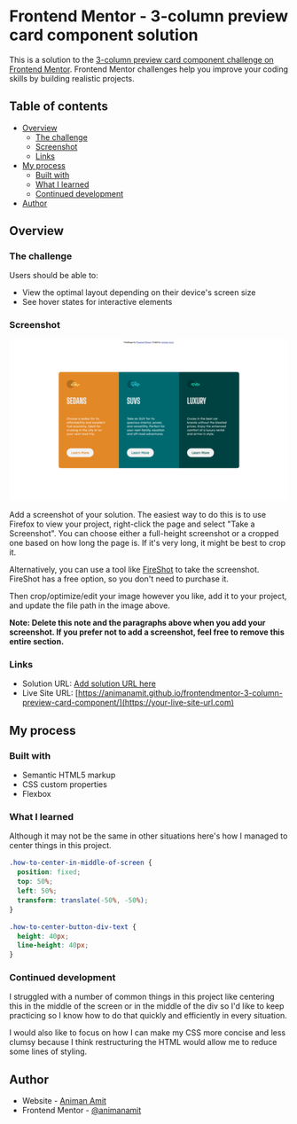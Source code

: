 # Frontend Mentor - 3-column preview card component solution

This is a solution to the [3-column preview card component challenge on Frontend Mentor](https://www.frontendmentor.io/challenges/3column-preview-card-component-pH92eAR2-). Frontend Mentor challenges help you improve your coding skills by building realistic projects.

## Table of contents

- [Overview](#overview)
  - [The challenge](#the-challenge)
  - [Screenshot](#screenshot)
  - [Links](#links)
- [My process](#my-process)
  - [Built with](#built-with)
  - [What I learned](#what-i-learned)
  - [Continued development](#continued-development)
- [Author](#author)

## Overview

### The challenge

Users should be able to:

- View the optimal layout depending on their device's screen size
- See hover states for interactive elements

### Screenshot

![](./screenshot.png)

Add a screenshot of your solution. The easiest way to do this is to use Firefox to view your project, right-click the page and select "Take a Screenshot". You can choose either a full-height screenshot or a cropped one based on how long the page is. If it's very long, it might be best to crop it.

Alternatively, you can use a tool like [FireShot](https://getfireshot.com/) to take the screenshot. FireShot has a free option, so you don't need to purchase it.

Then crop/optimize/edit your image however you like, add it to your project, and update the file path in the image above.

**Note: Delete this note and the paragraphs above when you add your screenshot. If you prefer not to add a screenshot, feel free to remove this entire section.**

### Links

- Solution URL: [Add solution URL here](https://your-solution-url.com)
- Live Site URL: [https://animanamit.github.io/frontendmentor-3-column-preview-card-component/](https://your-live-site-url.com)

## My process

### Built with

- Semantic HTML5 markup
- CSS custom properties
- Flexbox

### What I learned

Although it may not be the same in other situations here's how I managed to center things in this project.

```css
.how-to-center-in-middle-of-screen {
  position: fixed;
  top: 50%;
  left: 50%;
  transform: translate(-50%, -50%);
}
```

```css
.how-to-center-button-div-text {
  height: 40px;
  line-height: 40px;
}
```

### Continued development

I struggled with a number of common things in this project like centering this in the middle of the screen or in the middle of the div so I'd like to keep practicing so I know how to do that quickly and efficiently in every situation.

I would also like to focus on how I can make my CSS more concise and less clumsy because I think restructuring the HTML would allow me to reduce some lines of styling.

## Author

- Website - [Animan Amit](https://www.animanamit.dev)
- Frontend Mentor - [@animanamit](https://www.frontendmentor.io/profile/animanamit)
